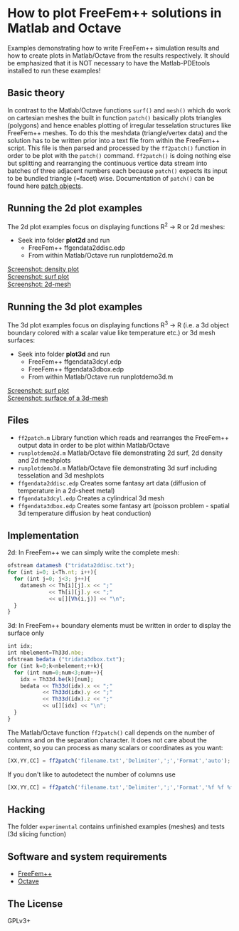 # How to plot FreeFem++ solutions in Matlab and Octave

Examples demonstrating how to write FreeFem++ simulation results and how to create plots in Matlab/Octave from the results respectively. It should be emphasized that it is NOT necessary to have the Matlab-PDEtools installed to run these examples!

## Basic theory

In contrast to the Matlab/Octave functions `surf()` and `mesh()` which do work on cartesian meshes the built in function `patch()` basically plots triangles (polygons) and hence enables plotting of irregular tesselation structures like FreeFem++ meshes. To do this the meshdata (triangle/vertex data) and the solution has to be written prior into a text file from within the FreeFem++ script. This file is then parsed and processed by the `ff2patch()` function in order to be plot with the `patch()` command. `ff2patch()` is doing nothing else but splitting and rearranging the continuous vertice data stream into batches of three adjacent numbers each because `patch()` expects its input to be bundled triangle (=facet) wise. Documentation of `patch()` can be found here [patch objects](https://de.mathworks.com/help/matlab/ref/patch.html).

## Running the 2d plot examples

The 2d plot examples focus on displaying functions R<sup>2</sup> &rarr; R or 2d meshes:

  * Seek into folder **plot2d** and run
    * FreeFem++ ffgendata2ddisc.edp
    * From within Matlab/Octave run runplotdemo2d.m

[Screenshot: density plot](https://github.com/samplemaker/freefem_matlab_octave_plot/blob/master/screenshots/2ddensity.png)  
[Screenshot: surf plot](https://github.com/samplemaker/freefem_matlab_octave_plot/blob/master/screenshots/2dsurf.png)  
[Screenshot: 2d-mesh](https://github.com/samplemaker/freefem_matlab_octave_plot/blob/master/screenshots/2dmesh.png)  

## Running the 3d plot examples

The 3d plot examples focus on displaying functions R<sup>3</sup> &rarr; R (i.e. a 3d object boundary colored with a scalar value like temperature etc.) or 3d mesh surfaces:

  * Seek into folder **plot3d** and run
    * FreeFem++ ffgendata3dcyl.edp
    * FreeFem++ ffgendata3dbox.edp
    * From within Matlab/Octave run runplotdemo3d.m

[Screenshot: surf plot](https://github.com/samplemaker/freefem_matlab_octave_plot/blob/master/screenshots/3dsurf.png)  
[Screenshot: surface of a 3d-mesh](https://github.com/samplemaker/freefem_matlab_octave_plot/blob/master/screenshots/3dmesh.png)

## Files

  * `ff2patch.m` Library function which reads and rearranges the FreeFem++ output data in order to be plot within Matlab/Octave
  * `runplotdemo2d.m` Matlab/Octave file demonstrating 2d surf, 2d density and 2d meshplots
  * `runplotdemo3d.m` Matlab/Octave file demonstrating 3d surf including tesselation and 3d meshplots
  * `ffgendata2ddisc.edp` Creates some fantasy art data (diffusion of temperature in a 2d-sheet metal)
  * `ffgendata3dcyl.edp` Creates a cylindrical 3d mesh
  * `ffgendata3dbox.edp` Creates some fantasy art (poisson problem - spatial 3d temperature diffusion by heat conduction)

## Implementation

2d: In FreeFem++ we can simply write the complete mesh:

```javascript
ofstream datamesh ("tridata2ddisc.txt");
for (int i=0; i<Th.nt; i++){
  for (int j=0; j<3; j++){
    datamesh << Th[i][j].x << ";"
             << Th[i][j].y << ";"
             << u[][Vh(i,j)] << "\n";
  }
}
```

3d: In FreeFem++ boundary elements must be written in order to display the surface only

```javascript
int idx;
int nbelement=Th33d.nbe;
ofstream bedata ("tridata3dbox.txt");
for (int k=0;k<nbelement;++k){
  for (int num=0;num<3;num++){
    idx = Th33d.be(k)[num];
    bedata << Th33d(idx).x << ";"
           << Th33d(idx).y << ";"
           << Th33d(idx).z << ";"
           << u[][idx] << "\n";
  }
}
```

The Matlab/Octave function `ff2patch()` call depends on the number of columns and on the separation character. It does not care about the content, so you can process as many scalars or coordinates as you want:

```javascript
[XX,YY,CC] = ff2patch('filename.txt','Delimiter',';','Format','auto');
```
If you don't like to autodetect the number of columns use

```javascript
[XX,YY,CC] = ff2patch('filename.txt','Delimiter',';','Format','%f %f %f');
```

## Hacking

The folder `experimental` contains unfinished examples (meshes) and tests (3d slicing function)

## Software and system requirements

  * [FreeFem++][freefem]
  * [Octave][octave]

[freefem]:    http://www.freefem.org//
             "FreeFem++ solver for partial differential equations"
[octave]:     https://www.gnu.org/software/octave/
             "GNU Octave scientific programming language"

## The License

GPLv3+

 
